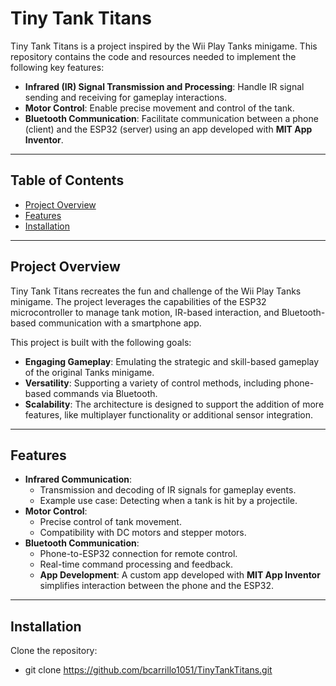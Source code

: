 # Tiny Tank Titans

Tiny Tank Titans is a project inspired by the Wii Play Tanks minigame. This repository contains the code and resources needed to implement the following key features:
- **Infrared (IR) Signal Transmission and Processing**: Handle IR signal sending and receiving for gameplay interactions.
- **Motor Control**: Enable precise movement and control of the tank.
- **Bluetooth Communication**: Facilitate communication between a phone (client) and the ESP32 (server) using an app developed with **MIT App Inventor**.

---

## Table of Contents
- [Project Overview](#project-overview)
- [Features](#features)
- [Installation](#installation)
<!-- - [Usage](#usage)
- [Folder Structure](#folder-structure)
- [Contributing](#contributing)
- [License](#license)
- [Acknowledgments](#acknowledgments) -->

---

## Project Overview
Tiny Tank Titans recreates the fun and challenge of the Wii Play Tanks minigame. The project leverages the capabilities of the ESP32 microcontroller to manage tank motion, IR-based interaction, and Bluetooth-based communication with a smartphone app.

This project is built with the following goals:
- **Engaging Gameplay**: Emulating the strategic and skill-based gameplay of the original Tanks minigame.
- **Versatility**: Supporting a variety of control methods, including phone-based commands via Bluetooth.
- **Scalability**: The architecture is designed to support the addition of more features, like multiplayer functionality or additional sensor integration.

---

## Features
- **Infrared Communication**: 
  - Transmission and decoding of IR signals for gameplay events.
  - Example use case: Detecting when a tank is hit by a projectile.
- **Motor Control**:
  - Precise control of tank movement.
  - Compatibility with DC motors and stepper motors.
- **Bluetooth Communication**:
  - Phone-to-ESP32 connection for remote control.
  - Real-time command processing and feedback.
  - **App Development**: A custom app developed with **MIT App Inventor** simplifies interaction between the phone and the ESP32.

---

## Installation
Clone the repository:
   - git clone https://github.com/bcarrillo1051/TinyTankTitans.git